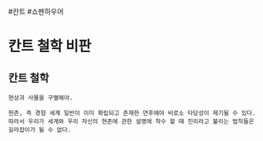 #칸트 #쇼펜하우어

# 칸트 철학 비판

## 칸트 철학

    현상과 사물을 구별해야.

    현존, 즉 경험 세계 일반이 이미 확립되고 존재한 연후에야 비로소 타당성이 제기될 수 있다. 따라서 우리가 세계와 우리 자신의 현존에 관한 설명에 착수 할 때 진리라고 불리는 법칙들은 길라잡이가 될 수 없다.
